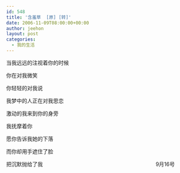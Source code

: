 ```yaml
---
id: 548
title: '含羞草  [原] [转]'
date: 2006-11-09T08:00:00+00:00
author: jeehon
layout: post
categories:
  - 我的生活
---
```

当我远远的注视着你的时候

你在对我微笑

你轻轻的对我说

我梦中的人正在对我思恋

激动的我来到你的身旁

我抚摩着你

愿你告诉我她的下落

而你却用手遮住了脸

把沉默抛给了我&nbsp;&nbsp;&nbsp;&nbsp;&nbsp;&nbsp;&nbsp;&nbsp;&nbsp;&nbsp;&nbsp;&nbsp;&nbsp;&nbsp;&nbsp;&nbsp;&nbsp;&nbsp;&nbsp;&nbsp;&nbsp;&nbsp;&nbsp;&nbsp;&nbsp;&nbsp;&nbsp;&nbsp;&nbsp;&nbsp;&nbsp;&nbsp;&nbsp;&nbsp;&nbsp;&nbsp;&nbsp;&nbsp;&nbsp;&nbsp;&nbsp;&nbsp;&nbsp;&nbsp;&nbsp;&nbsp;&nbsp;&nbsp;&nbsp;&nbsp;&nbsp;&nbsp;&nbsp;&nbsp;&nbsp;&nbsp;&nbsp;&nbsp;&nbsp;&nbsp;&nbsp;&nbsp;&nbsp;&nbsp;&nbsp;&nbsp;&nbsp;&nbsp;&nbsp;&nbsp;&nbsp;&nbsp;&nbsp;&nbsp;&nbsp;&nbsp; 9月16号
